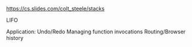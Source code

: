 https://cs.slides.com/colt_steele/stacks

LIFO

Application:
    Undo/Redo
    Managing function invocations
    Routing/Browser history